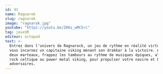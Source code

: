 ```yaml
---
id: 41
name: Ragnarok
slug: ragnarok
image: "ragnarok.jpg"
youtube: "https://youtu.be/ZKKs_wMC5rc"
tag: jeuxVR
editeur: octopod
text: >-
  Entrez dans l'univers de Ragnarock, un jeu de rythme en réalité virtuelle où
  vous incarnez un capitaine viking menant son drakkar à la victoire. Armé de
  deux marteaux, frappez les tambours au rythme de musiques épiques, allant du
  rock celtique au power metal viking, pour propulser votre navire et battre vos
  adversaires.​
---
```

